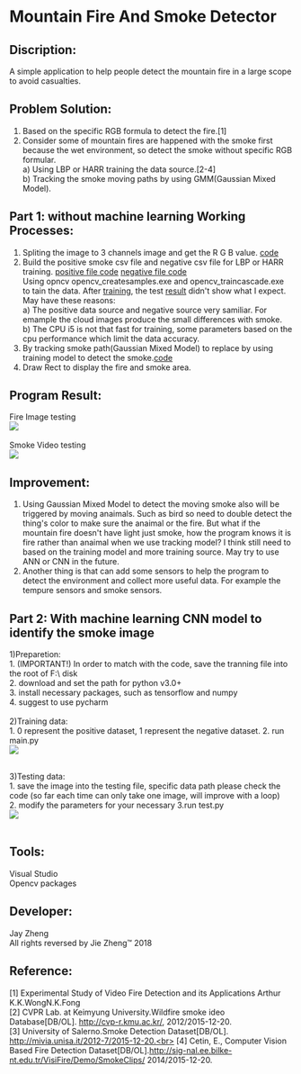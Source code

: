 # Mountain Fire And Smoke Detector

Discription:
-
A simple application to help people detect the mountain fire in a large scope to avoid casualties.


Problem Solution:
-
1. Based on the specific RGB formula to detect the fire.[1] </br>
2. Consider some of mountain fires are happened with the smoke first because the wet environment, so detect the smoke without specific RGB formular.</br>
  a) Using LBP or HARR training the data source.[2-4] </br>
  b) Tracking the smoke moving paths by using GMM(Gaussian Mixed Model). </br>
  
Part 1: without machine learning Working Processes:
-
1. Spliting the image to 3 channels image and get the R G B value. [code](https://github.com/Jayupp/Mountain_Fire_And_Smoke_Detector/blob/master/ReadMe%20source/Check_RGB_COLOR.PNG)</br> 
2. Build the positive smoke csv file and negative csv file for LBP or HARR training. [positive file code](https://github.com/Jayupp/Mountain_Fire_And_Smoke_Detector/blob/master/BuildCSV/build_positive_code.txt) [negative file code](https://github.com/Jayupp/Mountain_Fire_And_Smoke_Detector/blob/master/BuildCSV/build_negative_code.txt)<br>
Using opncv opencv_createsamples.exe and opencv_traincascade.exe to tain the data. After [training](https://github.com/Jayupp/Mountain_Fire_And_Smoke_Detector/blob/master/ReadMe%20source/createSamples.PNG), the test [result](https://github.com/Jayupp/Mountain_Fire_And_Smoke_Detector/blob/master/ReadMe%20source/cascade.xml) didn't show what I expect. <br>
May have these reasons:<br>
    a) The positive data source and negative source very samiliar. For emample the cloud images produce the small differences with smoke. <br>
    b) The CPU i5 is not that fast for training, some parameters based on the cpu performance which limit the data accuracy.<br>
3. By tracking smoke path(Gaussian Mixed Model) to replace by using training model to detect the smoke.[code](https://github.com/Jayupp/Mountain_Fire_And_Smoke_Detector/blob/master/ReadMe%20source/check_Smoke.PNG)<br>
4. Draw Rect to display the fire and smoke area.

Program Result:
-
Fire Image testing<br>
<img src="https://github.com/Jayupp/Mountain_Fire_And_Smoke_Detector/blob/master/ReadMe%20source/fire_image_check.PNG"/>
<br>
<br>
Smoke Video testing<br>
<img src="https://github.com/Jayupp/Mountain_Fire_And_Smoke_Detector/blob/master/ReadMe%20source/smoke_video_check.PNG"/><br>

Improvement:
-
1. Using Gaussian Mixed Model to detect the moving smoke also will be triggered by moving anaimals. Such as bird so need to double detect the thing's color to make sure the anaimal or the fire. But what if the mountain fire doesn't have light just smoke, how the program knows it is fire rather than anaimal when we use tracking model? I think still need to based on the training model and more training source. May try to use ANN or CNN in the future.
2. Another thing is that can add some sensors to help the program to detect the environment and collect more useful data. For example the tempure sensors and smoke sensors. 

Part 2: With machine learning CNN model to identify the smoke image
-
1)Preparetion:<br>
    1. (IMPORTANT!) In order to match with the code, save the tranning file into the root of F:\ disk<br>
    2. download and set the path for python v3.0+<br>
    3. install necessary packages, such as tensorflow and numpy<br>
    4. suggest to use pycharm<br>
  <br>
2)Training data:<br>
    1. 0 represent the positive dataset, 1 represent the negative dataset.
    2. run main.py<br>
  <img src="https://github.com/Jayupp/Mountain_Fire_And_Smoke_Detector/blob/master/ReadMe%20source/TrainingResult.jpg"/><br>

  <br>
3)Testing data:<br>
    1. save the image into the testing file, specific data path please check the code (so far each time can only take one image, will improve with a loop)<br>
    2. modify the parameters for your necessary
    3.run test.py<br>
    <img src="https://github.com/Jayupp/Mountain_Fire_And_Smoke_Detector/blob/master/ReadMe%20source/TestingResult.jpg"/><br>

  <br>



Tools:
-
Visual Studio<br>
Opencv packages<br>

Developer:
-
Jay Zheng<br>
All rights reversed by Jie Zheng™ 2018

Reference:
-
[1] Experimental Study of Video Fire Detection and its Applications Arthur K.K.WongN.K.Fong<br>
[2] CVPR Lab. at Keimyung University.Wildfire smoke ideo Database[DB/OL]. http://cvp-r.kmu.ac.kr/, 2012/2015-12-20.<br>
[3] University of Salerno.Smoke Detection Dataset[DB/OL]. http://mivia.unisa.it/2012-7/2015-12-20.<br>
[4] Cetin, E., Computer Vision Based Fire Detection Dataset[DB/OL].http://sig-nal.ee.bilke-nt.edu.tr/VisiFire/Demo/SmokeClips/ 2014/2015-12-20.

